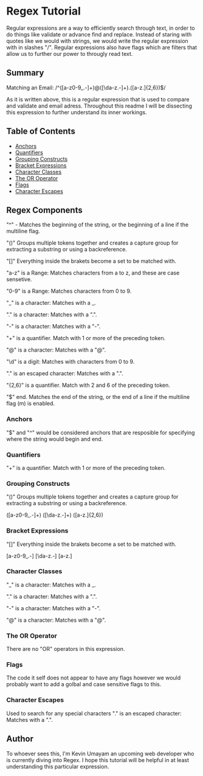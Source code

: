 # Regex Tutorial

  Regular expressions are a way to efficiently search through text, in order to do things like validate or advance find and replace. Instead of staring with quotes like we would with strings, we would write the regular expression with in slashes "/".  Regular expressions also have flags which are filters that allow us to further our power to througly read text.

## Summary

Matching an Email: /^([a-z0-9_\.-]+)@([\da-z\.-]+)\.([a-z\.]{2,6})$/

As it is written above, this is a regular expression that is used to compare and validate and email adress. Throughout this readme I will be dissecting this expression to further understand its inner workings.

## Table of Contents

- [Anchors](#anchors)
- [Quantifiers](#quantifiers)
- [Grouping Constructs](#grouping-constructs)
- [Bracket Expressions](#bracket-expressions)
- [Character Classes](#character-classes)
- [The OR Operator](#the-or-operator)
- [Flags](#flags)
- [Character Escapes](#character-escapes)

## Regex Components
"^" -  Matches the beginning of the string, or the beginning of a line if the multiline flag.

"()" Groups multiple tokens together and creates a capture group for extracting a substring or using a backreference.

"[]" Everything inside the brakets become a set to be matched with.

"a-z" is a Range: Matches characters from a to z, and these are case sensetive. 

"0-9" is a Range: Matches characters from 0 to 9. 

"_" is a character: Matches with a _. 

"\." is a character: Matches with a ".". 

"-" is a character: Matches with a "-".

"+" is a quantifier. Match with 1 or more of the preceding token.

"@" is a character: Matches with a "@".

"\d" is a digit: Matches with characters from 0 to 9.

"\." is an escaped character: Matches with a ".".

"{2,6}" is a quantifier. Match with 2 and 6 of the preceding token.

"$" end.  Matches the end of the string, or the end of a line if the multiline flag (m) is enabled.

### Anchors
"$" and "^" would be considered anchors that are resposible for specifying where the string would begin and end.

### Quantifiers

"+" is a quantifier. Match with 1 or more of the preceding token.

### Grouping Constructs

"()" Groups multiple tokens together and creates a capture group for extracting a substring or using a backreference.

([a-z0-9_\.-]+)
([\da-z\.-]+)
([a-z\.]{2,6})

### Bracket Expressions

"[]" Everything inside the brakets become a set to be matched with.

[a-z0-9_\.-]
[\da-z\.-]
[a-z\.]
### Character Classes

"_" is a character: Matches with a _. 

"\." is a character: Matches with a ".". 

"-" is a character: Matches with a "-".

"@" is a character: Matches with a "@".


### The OR Operator

There are no "OR" operators in this expression.

### Flags

The code it self does not appear to have any flags however we would probably want to add a golbal and case sensitive flags to this. 

### Character Escapes

Used to search for any special characters
"\." is an escaped character: Matches with a ".".

## Author

To whoever sees this, I'm Kevin Umayam an upcoming web developer who is currently diving into Regex. I hope this tutorial will be helpful in at least understanding this particular expression. 
